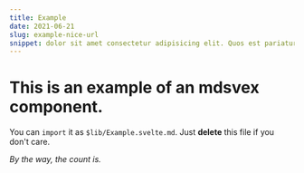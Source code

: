 ```yaml
---
title: Example
date: 2021-06-21
slug: example-nice-url
snippet: dolor sit amet consectetur adipisicing elit. Quos est pariatur enim ab deleniti quibusdam, tempora officiis quasi consectet
---
```


# This is an example of an mdsvex component.

You can `import` it as `$lib/Example.svelte.md`.
Just **delete** this file if you don't care.

*By the way, the count is.*
